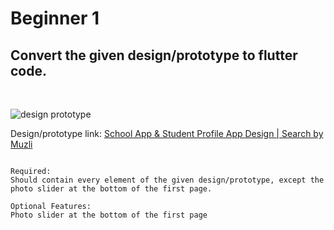# Beginner 1

## __Convert the given design/prototype to flutter code.__
<br>

![design prototype](https://files.muzli.space/501f8517568210537bed125dffd55a86.jpeg)

Design/prototype link: [School App & Student Profile App Design | Search by Muzli](https://search.muz.li/NTAxZjg1MTc1?utm_source=muz.li-insp&utm_medium=article&utm_campaign=%2Finspiration%2Fmobile-app-design-inspiration%2F)

```

Required:
Should contain every element of the given design/prototype, except the photo slider at the bottom of the first page.

Optional Features:
Photo slider at the bottom of the first page
```
